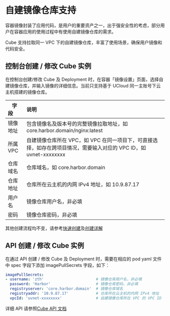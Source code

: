 # 自建镜像仓库支持

容器镜像封装了应用代码，是用户的重要资产之一，出于强安全性的考虑，部分用户在容器应用的使用过程中有使用自建镜像仓库的需求。

Cube 支持拉取同一 VPC 下的自建镜像仓库，丰富了使用场景，确保用户镜像和代码安全。

## 控制台创建 / 修改 Cube 实例

在控制台创建/修改 Cube 及 Deployment 时，在容器「镜像设置」页面，选择自建镜像仓库，并输入镜像的详细信息。当前只支持基于 UCloud 同一主账号下云主机搭建的镜像仓库。

|&nbsp;&nbsp;&nbsp;字段&nbsp;&nbsp;&nbsp;|  说明  |
|:------|:------|
|镜像地址|包含镜像名及版本号的完整镜像拉取地址，如 core.harbor.domain/nginx:latest|
|所属 VPC|自建镜像仓库所在 VPC，如 VPC 在同一项目下，可直接选择，如存在跨项目情况，需要输入对应的 VPC ID，如 uvnet-xxxxxxxx|
|仓库域名|仓库域名，如 core.harbor.domain|
|仓库地址|仓库所在云主机的内网 IPv4 地址，如 10.9.87.17|
|用户名|镜像仓库用户名，非必填|
|密码|镜像仓库密码，非必填|

其他创建流程均不变，请参考[快速创建](/cube/userguide/quick_start.md)及[创建详解](cube/userguide/describe_create.md)

## API 创建 / 修改 Cube 实例

在通过 API 创建 / 修改 Cube 及 Deployment 时，需要在相应的 pod yaml 文件中 spec 字段下添加 imagePullSecrets 字段，如下：

```yaml
imagePullSecrets:
- username: 'zth'                       # 镜像仓库用户名，非必填
  password: 'Harbor'                    # 镜像仓库密码，非必填
  registryserver: 'core.harbor.domain'  # 镜像仓库域名
  registryaddr: '10.9.87.17'            # 仓库所在云主机的内网 IPv4 地址
  vpcId: 'uvnet-xxxxxxxx'               # 自建镜像仓库所在 VPC 的 VPC ID
```

详细 API 请参照[Cube API 文档](/api/cube-api/README.md)